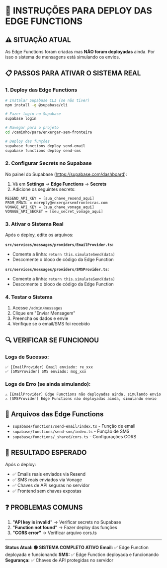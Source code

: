 # 🚀 INSTRUÇÕES PARA DEPLOY DAS EDGE FUNCTIONS

## ⚠️ **SITUAÇÃO ATUAL**
As Edge Functions foram criadas mas **NÃO foram deployadas** ainda. Por isso o sistema de mensagens está simulando os envios.

## 📋 **PASSOS PARA ATIVAR O SISTEMA REAL**

### 1. **Deploy das Edge Functions**

```bash
# Instalar Supabase CLI (se não tiver)
npm install -g @supabase/cli

# Fazer login no Supabase
supabase login

# Navegar para o projeto
cd /caminho/para/enxergar-sem-fronteira

# Deploy das funções
supabase functions deploy send-email
supabase functions deploy send-sms
```

### 2. **Configurar Secrets no Supabase**

No painel do Supabase (https://supabase.com/dashboard):

1. Vá em **Settings** → **Edge Functions** → **Secrets**
2. Adicione os seguintes secrets:

```
RESEND_API_KEY = [sua_chave_resend_aqui]
FROM_EMAIL = noreply@enxergarsemfronteiras.com
VONAGE_API_KEY = [sua_chave_vonage_aqui]
VONAGE_API_SECRET = [seu_secret_vonage_aqui]
```

### 3. **Ativar o Sistema Real**

Após o deploy, edite os arquivos:

**`src/services/messages/providers/EmailProvider.ts`:**
- Comente a linha: `return this.simulateSend(data)`
- Descomente o bloco de código da Edge Function

**`src/services/messages/providers/SMSProvider.ts`:**
- Comente a linha: `return this.simulateSend(data)`
- Descomente o bloco de código da Edge Function

### 4. **Testar o Sistema**

1. Acesse `/admin/messages`
2. Clique em "Enviar Mensagem"
3. Preencha os dados e envie
4. Verifique se o email/SMS foi recebido

## 🔍 **VERIFICAR SE FUNCIONOU**

### Logs de Sucesso:
```
✅ [EmailProvider] Email enviado: re_xxx
✅ [SMSProvider] SMS enviado: msg_xxx
```

### Logs de Erro (se ainda simulando):
```
⚠️ [EmailProvider] Edge Functions não deployadas ainda, simulando envio
⚠️ [SMSProvider] Edge Functions não deployadas ainda, simulando envio
```

## 📁 **Arquivos das Edge Functions**

- `supabase/functions/send-email/index.ts` - Função de email
- `supabase/functions/send-sms/index.ts` - Função de SMS
- `supabase/functions/_shared/cors.ts` - Configurações CORS

## 🎯 **RESULTADO ESPERADO**

Após o deploy:
- ✅ Emails reais enviados via Resend
- ✅ SMS reais enviados via Vonage
- ✅ Chaves de API seguras no servidor
- ✅ Frontend sem chaves expostas

## ❓ **PROBLEMAS COMUNS**

1. **"API key is invalid"** → Verificar secrets no Supabase
2. **"Function not found"** → Fazer deploy das funções
3. **"CORS error"** → Verificar arquivo cors.ts

---

**Status Atual: 🟢 SISTEMA COMPLETO ATIVO**
**Email:** ✅ Edge Function deployada e funcionando
**SMS:** ✅ Edge Function deployada e funcionando
**Segurança:** ✅ Chaves de API protegidas no servidor